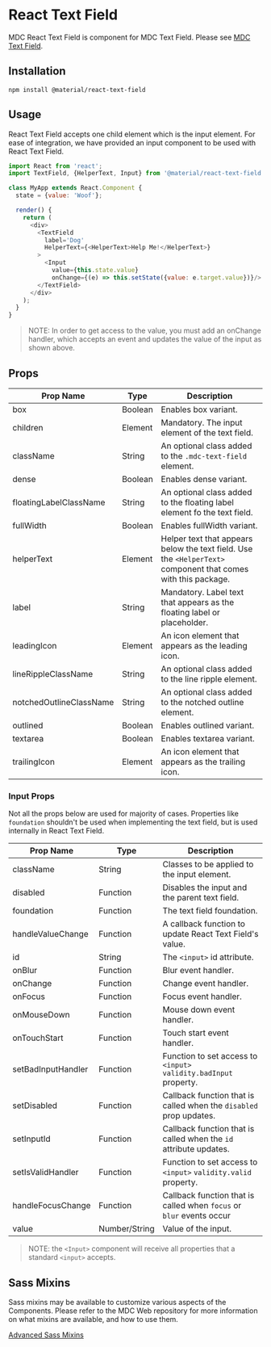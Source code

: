 # React Text Field

MDC React Text Field is component for MDC Text Field. Please see [MDC Text Field](https://github.com/material-components/material-components-web/tree/master/packages/mdc-textfield/).

## Installation

```
npm install @material/react-text-field
```

## Usage

React Text Field accepts one child element which is the input element. For ease of integration, we have provided an input component to be used with React Text Field.

```js
import React from 'react';
import TextField, {HelperText, Input} from '@material/react-text-field';

class MyApp extends React.Component {
  state = {value: 'Woof'};

  render() {
    return (
      <div>
        <TextField
          label='Dog'
          HelperText={<HelperText>Help Me!</HelperText>}
        >
          <Input
            value={this.state.value}
            onChange={(e) => this.setState({value: e.target.value})}/>
        </TextField>
      </div>
    );
  }
}
```

> NOTE: In order to get access to the value, you must add an onChange handler, which accepts an event and updates the value of the input as shown above.
## Props

Prop Name | Type | Description
--- | --- | ---
box | Boolean | Enables box variant.
children | Element | Mandatory. The input element of the text field.
className | String | An optional class added to the `.mdc-text-field` element.
dense | Boolean | Enables dense variant.
floatingLabelClassName | String | An optional class added to the floating label element fo the text field.
fullWidth | Boolean | Enables fullWidth variant.
helperText | Element | Helper text that appears below the text field. Use the `<HelperText>` component that comes with this package.
label | String | Mandatory. Label text that appears as the floating label or placeholder.
leadingIcon | Element | An icon element that appears as the leading icon.
lineRippleClassName | String | An optional class added to the line ripple element.
notchedOutlineClassName | String | An optional class added to the notched outline element.
outlined | Boolean | Enables outlined variant.
textarea | Boolean | Enables textarea variant.
trailingIcon | Element | An icon element that appears as the trailing icon.

### Input Props

Not all the props below are used for majority of cases. Properties like `foundation` shouldn't be used when implementing the text field, but is used internally in React Text Field.

Prop Name | Type | Description
--- | --- | ---
className | String | Classes to be applied to the input element.
disabled | Function | Disables the input and the parent text field.
foundation | Function | The text field foundation.
handleValueChange | Function | A callback function to update React Text Field's value.
id | String | The `<input>` id attribute.
onBlur | Function | Blur event handler.
onChange | Function | Change event handler.
onFocus | Function | Focus event handler.
onMouseDown | Function | Mouse down event handler.
onTouchStart | Function | Touch start event handler.
setBadInputHandler | Function | Function to set access to `<input>` `validity.badInput` property.
setDisabled | Function | Callback function that is called when the `disabled` prop updates.
setInputId | Function | Callback function that is called when the `id` attribute updates.
setIsValidHandler | Function | Function to set access to `<input>` `validity.valid` property.
handleFocusChange | Function | Callback function that is called when `focus` or `blur` events occur
value | Number/String | Value of the input.

>NOTE: the `<Input>` component will receive all properties that a standard `<input>` accepts.


## Sass Mixins

Sass mixins may be available to customize various aspects of the Components. Please refer to the
MDC Web repository for more information on what mixins are available, and how to use them.

[Advanced Sass Mixins](https://github.com/material-components/material-components-web/blob/v0.35.0/packages/mdc-textfield/README.md)
